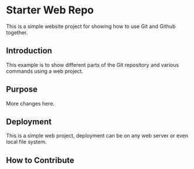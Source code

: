# Starter Web Repo

This is a simple website project for showing how to use Git and Github together.

## Introduction

This example is to show different parts of the Git repository and various commands using a web project.

## Purpose

More changes here.

## Deployment

This is a simple web project, deployment can be on any web server or even local file system.

## How to Contribute
